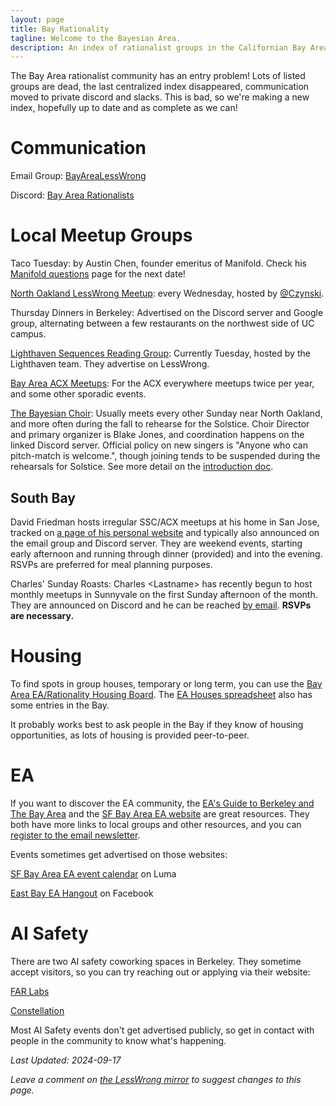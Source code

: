 ```yaml
---
layout: page
title: Bay Rationality
tagline: Welcome to the Bayesian Area.
description: An index of rationalist groups in the Californian Bay Area
---
```


The Bay Area rationalist community has an entry problem! Lots of listed groups are dead, the last centralized index disappeared, communication moved to private discord and slacks. This is bad, so we're making a new index, hopefully up to date and as complete as we can!

# Communication

Email Group: [BayAreaLessWrong](https://groups.google.com/g/bayarealesswrong)

Discord: [Bay Area Rationalists](https://discord.gg/EpG4xUVKtf)

# Local Meetup Groups

Taco Tuesday: by Austin Chen, founder emeritus of Manifold. Check his [Manifold questions](https://manifold.markets/Austin?tab=questions) page for the next date!

[North Oakland LessWrong Meetup](https://www.lesswrong.com/groups/v7dn9rTWLcK5Tcy9f): every Wednesday, hosted by [@Czynski](https://www.lesswrong.com/users/czynski).

Thursday Dinners in Berkeley: Advertised on the Discord server and Google group, alternating between a few restaurants on the northwest side of UC campus.

[Lighthaven Sequences Reading Group](https://www.lesswrong.com/groups/LK6GNnKp8PDCkqcxx): Currently Tuesday, hosted by the Lighthaven team. They advertise on LessWrong.

[Bay Area ACX Meetups](https://www.facebook.com/groups/566160007909175): For the ACX everywhere meetups twice per year, and some other sporadic events.

[The Bayesian Choir](https://discord.gg/rfPYGCV): Usually meets every other Sunday near North Oakland, and more often during the fall to rehearse for the Solstice. Choir Director and primary organizer is Blake Jones, and coordination happens on the linked Discord server.
Official policy on new singers is "Anyone who can pitch-match is welcome.", though joining tends to be suspended during the rehearsals for Solstice. See more detail on the [introduction doc](https://docs.google.com/document/d/1Rwmwx6lOhzWgWPtrX3EWMXmJqNpQpHtqRYMbicDTGj8/edit).

## South Bay

David Friedman hosts irregular SSC/ACX meetups at his home in San Jose, tracked on [a page of his personal website](http://www.daviddfriedman.com/SSC%20Meetups%20announcement.html) and typically also announced on the email group and Discord server. They are weekend events, starting early afternoon and running through dinner (provided) and into the evening. RSVPs are preferred for meal planning purposes.

Charles' Sunday Roasts: Charles \<Lastname\> has recently begun to host monthly meetups in Sunnyvale on the first Sunday afternoon of the month. They are announced on Discord and he can be reached [by email](cxs6174@gmail.com). **RSVPs are necessary.**

# Housing

To find spots in group houses, temporary or long term, you can use the [Bay Area EA/Rationality Housing Board](https://www.facebook.com/groups/2266502166822026/).  The [EA Houses spreadsheet](https://coda.io/d/EA-Houses_dePaxf_RJiq/EA-Houses-couchsurfing-renting-to-give_suGq6#_lurkc) also has some entries in the Bay.

It probably works best to ask people in the Bay if they know of housing opportunities, as lots of housing is provided peer-to-peer.

# EA

If you want to discover the EA community, the [EA's Guide to Berkeley and The Bay Area](https://forum.effectivealtruism.org/posts/W2w7xA9AtDnjcK6DP/an-ea-s-guide-to-berkeley-and-the-bay-area_) and the [SF Bay Area EA website](https://sfbayea.org/) are great resources. They both have more links to local groups and other resources, and you can [register to the email newsletter](https://sfbayea.org/getinvolved).

Events sometimes get advertised on those websites:

[SF Bay Area EA event calendar](https://lu.ma/sfbayea) on Luma

[East Bay EA Hangout](https://www.facebook.com/groups/ebeah/) on Facebook

# AI Safety

There are two AI safety coworking spaces in Berkeley. They sometime accept visitors, so you can try reaching out or applying via their website:

[FAR Labs](https://far.ai/labs/)

[Constellation](https://www.constellation.org/)

Most AI Safety events don't get advertised publicly, so get in contact with people in the community to know what's happening.

*Last Updated: 2024-09-17*

*Leave a comment on [the LessWrong mirror](https://www.lesswrong.com/posts/hDefuqC2Rbnr8THYW/index-of-rationalist-groups-in-the-bay-area-july-2024) to suggest changes to this page.*
